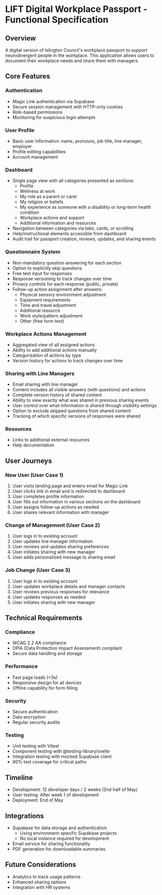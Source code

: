 # LIFT Digital Workplace Passport - Functional Specification

## Overview

A digital version of Islington Council's workplace passport to support neurodivergent people in the workplace. This application allows users to document their workplace needs and share them with managers.

## Core Features

### Authentication

- Magic Link authentication via Supabase
- Secure session management with HTTP-only cookies
- Role-based permissions
- Monitoring for suspicious login attempts

### User Profile

- Basic user information: name, pronouns, job title, line manager, employer
- Profile editing capabilities
- Account management

### Dashboard

- Single page view with all categories presented as sections:
  - Profile
  - Wellness at work
  - My role as a parent or carer
  - My religion or beliefs
  - My experience as someone with a disability or long-term health condition
  - Workplace actions and support
  - Additional information and resources
- Navigation between categories via tabs, cards, or scrolling
- Help/instructional elements accessible from dashboard
- Audit trail for passport creation, reviews, updates, and sharing events

### Questionnaire System

- Non-mandatory question answering for each section
- Option to explicitly skip questions
- Free text input for responses
- Response versioning to track changes over time
- Privacy controls for each response (public, private)
- Follow-up action assignment after answers:
  - Physical sensory environment adjustment
  - Equipment requirements
  - Time and travel adjustment
  - Additional resource
  - Work style/pattern adjustment
  - Other (free form text)

### Workplace Actions Management

- Aggregated view of all assigned actions
- Ability to add additional actions manually
- Categorization of actions by type
- Version history for actions to track changes over time

### Sharing with Line Managers

- Email sharing with line manager
- Content includes all visible answers (with questions) and actions
- Complete version history of shared content
- Ability to view exactly what was shared in previous sharing events
- User control over what information is shared through visibility settings
- Option to exclude skipped questions from shared content
- Tracking of which specific versions of responses were shared

### Resources

- Links to additional external resources
- Help documentation

## User Journeys

### New User (User Case 1)

1. User visits landing page and enters email for Magic Link
2. User clicks link in email and is redirected to dashboard
3. User completes profile information
4. User fills out information in various sections on the dashboard
5. User assigns follow-up actions as needed
6. User shares relevant information with manager

### Change of Management (User Case 2)

1. User logs in to existing account
2. User updates line manager information
3. User reviews and updates sharing preferences
4. User initiates sharing with new manager
5. User adds personalized message to sharing email

### Job Change (User Case 3)

1. User logs in to existing account
2. User updates workplace details and manager contacts
3. User reviews previous responses for relevance
4. User updates responses as needed
5. User initiates sharing with new manager

## Technical Requirements

### Compliance

- WCAG 2.2 AA compliance
- DPIA (Data Protection Impact Assessment) compliant
- Secure data handling and storage

### Performance

- Fast page loads (<3s)
- Responsive design for all devices
- Offline capability for form filling

### Security

- Secure authentication
- Data encryption
- Regular security audits

### Testing

- Unit testing with Vitest
- Component testing with @testing-library/svelte
- Integration testing with mocked Supabase client
- 80% test coverage for critical paths

## Timeline

- Development: 12 developer days / 2 weeks (2nd half of May)
- User testing: After week 1 of development
- Deployment: End of May

## Integrations

- Supabase for data storage and authentication
  - Using environment-specific Supabase projects
  - No local instance required for development
- Email service for sharing functionality
- PDF generation for downloadable summaries

## Future Considerations

- Analytics to track usage patterns
- Enhanced sharing options
- Integration with HR systems
